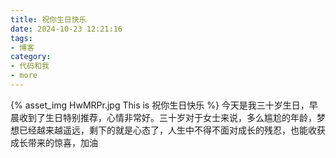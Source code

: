 ```yaml
---
title: 祝你生日快乐
date: 2024-10-23 12:21:16
tags:
- 博客
category:
- 代码和我
- more
---
```

{% asset_img HwMRPr.jpg This is 祝你生日快乐 %}
今天是我三十岁生日，早晨收到了生日特别推荐，心情非常好。三十岁对于女士来说，多么尴尬的年龄，梦想已经越来越遥远，剩下的就是心态了，人生中不得不面对成长的残忍，也能收获成长带来的惊喜，加油
